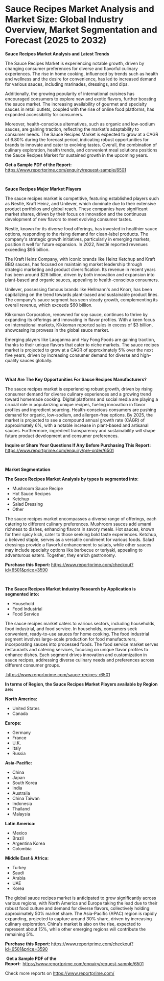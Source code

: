 <p><h1>Sauce Recipes Market Analysis and Market Size: Global Industry Overview, Market Segmentation and Forecast (2025 to 2032)</h1></p><p><strong>Sauce Recipes Market Analysis and Latest Trends</strong></p>
<p><p>The Sauce Recipes Market is experiencing notable growth, driven by changing consumer preferences for diverse and flavorful culinary experiences. The rise in home cooking, influenced by trends such as health and wellness and the desire for convenience, has led to increased demand for various sauces, including marinades, dressings, and dips. </p><p>Additionally, the growing popularity of international cuisines has encouraged consumers to explore new and exotic flavors, further boosting the sauce market. The increasing availability of gourmet and specialty sauces in retail outlets, coupled with the rise of online food platforms, has expanded accessibility for consumers. </p><p>Moreover, health-conscious alternatives, such as organic and low-sodium sauces, are gaining traction, reflecting the market's adaptability to consumer needs. The Sauce Recipes Market is expected to grow at a CAGR of 6.80% during the forecast period, indicating robust opportunities for brands to innovate and cater to evolving tastes. Overall, the combination of culinary exploration, health trends, and convenient meal solutions positions the Sauce Recipes Market for sustained growth in the upcoming years.</p></p>
<p><strong>Get a Sample PDF of the Report:&nbsp;</strong> <a href="https://www.reportprime.com/enquiry/request-sample/6501?utm_campaign=3299&utm_medium=2&utm_source=Github&utm_content=ia&utm_term=19032025&utm_id=sauce-recipes">https://www.reportprime.com/enquiry/request-sample/6501</a></p>
<p>&nbsp;</p>
<p><strong>Sauce Recipes Major Market Players</strong></p>
<p><p>The sauce recipes market is competitive, featuring established players such as Nestlé, Kraft Heinz, and Unilever, which dominate due to their extensive product portfolios and global reach. These companies have significant market shares, driven by their focus on innovation and the continuous development of new flavors to meet evolving consumer tastes.</p><p>Nestlé, known for its diverse food offerings, has invested in healthier sauce options, responding to the rising demand for clean-label products. The company's strategic growth initiatives, particularly in emerging markets, position it well for future expansion. In 2022, Nestlé reported revenues exceeding $95 billion.</p><p>The Kraft Heinz Company, with iconic brands like Heinz Ketchup and Kraft BBQ sauces, has focused on maintaining market leadership through strategic marketing and product diversification. Its revenue in recent years has been around $26 billion, driven by both innovation and expansion into plant-based and organic sauces, appealing to health-conscious consumers.</p><p>Unilever, possessing famous brands like Hellmann's and Knorr, has been capitalizing on the trend towards plant-based and sustainable product lines. The company's sauce segment has seen steady growth, complementing its overall revenue, which exceeds $60 billion.</p><p>Kikkoman Corporation, renowned for soy sauce, continues to thrive by expanding its offerings and innovating in flavor profiles. With a keen focus on international markets, Kikkoman reported sales in excess of $3 billion, showcasing its prowess in the global sauce market.</p><p>Emerging players like Laoganma and Huy Fong Foods are gaining traction, thanks to their unique flavors that cater to niche markets. The sauce recipes market is projected to grow at a CAGR of approximately 5% over the next five years, driven by increasing consumer demand for diverse and high-quality sauces globally.</p></p>
<p>&nbsp;</p>
<p><strong>What Are The Key Opportunities For Sauce Recipes Manufacturers?</strong></p>
<p><p>The sauce recipes market is experiencing robust growth, driven by rising consumer demand for diverse culinary experiences and a growing trend toward homemade cooking. Digital platforms and social media are playing a crucial role in popularizing unique recipes, fueling innovation in flavor profiles and ingredient sourcing. Health-conscious consumers are pushing demand for organic, low-sodium, and allergen-free options. By 2025, the market is projected to see a compound annual growth rate (CAGR) of approximately 6%, with a notable increase in plant-based and artisanal sauces. Furthermore, ingredient transparency and sustainability will shape future product development and consumer preferences.</p></p>
<p><strong>Inquire or Share Your Questions If Any Before Purchasing This Report:</strong> <a href="https://www.reportprime.com/enquiry/pre-order/6501?utm_campaign=3299&utm_medium=2&utm_source=Github&utm_content=ia&utm_term=19032025&utm_id=sauce-recipes">https://www.reportprime.com/enquiry/pre-order/6501</a></p>
<p>&nbsp;</p>
<p><strong>Market Segmentation</strong></p>
<p><strong>The Sauce Recipes Market Analysis by types is segmented into:</strong></p>
<p><ul><li>Mushroom Sauce Recipe</li><li>Hot Sauce Recipes</li><li>Ketchup</li><li>Salad Dressing</li><li>Other</li></ul></p>
<p><p>The sauce recipes market encompasses a diverse range of offerings, each catering to different culinary preferences. Mushroom sauces add umami richness to dishes, enhancing flavors in savory meals. Hot sauces, known for their spicy kick, cater to those seeking bold taste experiences. Ketchup, a beloved staple, serves as a versatile condiment for various foods. Salad dressings provide a flavorful enhancement to salads, while other sauces may include specialty options like barbecue or teriyaki, appealing to adventurous eaters. Together, they enrich gastronomy.</p></p>
<p><strong>Purchase this Report:&nbsp;</strong><a href="https://www.reportprime.com/checkout?id=6501&price=3590&utm_campaign=3299&utm_medium=2&utm_source=Github&utm_content=ia&utm_term=19032025&utm_id=sauce-recipes">https://www.reportprime.com/checkout?id=6501&price=3590</a></p>
<p>&nbsp;</p>
<p><strong>The Sauce Recipes Market Industry Research by Application is segmented into:</strong></p>
<p><ul><li>Household</li><li>Food Industrial</li><li>Food Service</li></ul></p>
<p><p>The sauce recipes market caters to various sectors, including households, food industrial, and food service. In households, consumers seek convenient, ready-to-use sauces for home cooking. The food industrial segment involves large-scale production for food manufacturers, incorporating sauces into processed foods. The food service market serves restaurants and catering services, focusing on unique flavor profiles to enhance dishes. Each segment drives innovation and customization in sauce recipes, addressing diverse culinary needs and preferences across different consumer groups.</p></p>
<p><a href="https://www.reportprime.com/sauce-recipes-r6501?utm_campaign=3299&utm_medium=2&utm_source=Github&utm_content=ia&utm_term=19032025&utm_id=sauce-recipes">&nbsp;https://www.reportprime.com/sauce-recipes-r6501</a></p>
<p><strong>In terms of Region, the Sauce Recipes Market Players available by Region are:</strong></p>
<p>
    <p> <strong> North America: </strong>
        <ul>
            <li>United States</li>
            <li>Canada</li>
        </ul>
        </p> 
    <p> <strong> Europe: </strong>
        <ul>
            <li>Germany</li>
            <li>France</li>
            <li>U.K.</li>
            <li>Italy</li>
            <li>Russia</li>
        </ul>
        </p> 
    <p> <strong> Asia-Pacific: </strong>
        <ul>
            <li>China</li>
            <li>Japan</li>
            <li>South Korea</li>
            <li>India</li>
            <li>Australia</li>
            <li>China Taiwan</li>
            <li>Indonesia</li>
            <li>Thailand</li>
            <li>Malaysia</li>
        </ul>
        </p> 
    <p> <strong> Latin America: </strong>
        <ul>
            <li>Mexico</li>
            <li>Brazil</li>
            <li>Argentina Korea</li>
            <li>Colombia</li>
        </ul>
        </p> 
    <p> <strong> Middle East & Africa: </strong>
        <ul>
            <li>Turkey</li>
            <li>Saudi</li>
            <li>Arabia</li>
            <li>UAE</li>
            <li>Korea</li>
        </ul>
    </p>
    </p>
<p><p>The global sauce recipes market is anticipated to grow significantly across various regions, with North America and Europe taking the lead due to their robust food culture and demand for diverse flavors, collectively holding approximately 50% market share. The Asia-Pacific (APAC) region is rapidly expanding, projected to capture around 30% share, driven by increasing culinary exploration. China's market is also on the rise, expected to represent about 15%, while other emerging regions will contribute the remaining 5%.</p></p>
<p><strong>Purchase this Report: </strong><a href="https://www.reportprime.com/checkout?id=6501&price=3590&utm_campaign=3299&utm_medium=2&utm_source=Github&utm_content=ia&utm_term=19032025&utm_id=sauce-recipes">https://www.reportprime.com/checkout?id=6501&price=3590</a></p>
<p>&nbsp;<strong>Get a Sample PDF of the Report:&nbsp;&nbsp;</strong><a href="https://www.reportprime.com/enquiry/request-sample/6501?utm_campaign=3299&utm_medium=2&utm_source=Github&utm_content=ia&utm_term=19032025&utm_id=sauce-recipes">https://www.reportprime.com/enquiry/request-sample/6501</a></p>
<p><strong></strong></p>
<p>Check more reports on <a href="https://www.reportprime.com/?utm_campaign=3299&utm_medium=2&utm_source=Github&utm_content=ia&utm_term=19032025&utm_id=sauce-recipes">https://www.reportprime.com/</a></p>